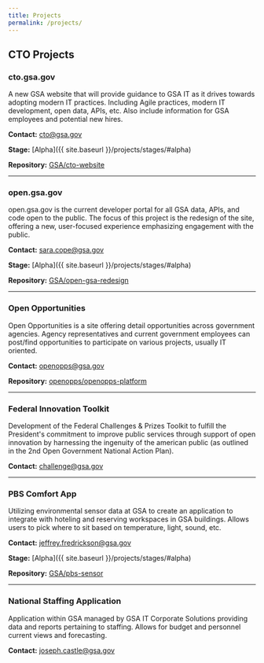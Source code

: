 ```yaml
---
title: Projects
permalink: /projects/
---
```


## CTO Projects

### cto.gsa.gov
A new GSA website that will provide guidance to GSA IT as it drives towards adopting modern IT practices.  Including Agile practices, modern IT development, open data, APIs, etc.  Also include information for GSA employees and potential new hires.

**Contact:** [cto@gsa.gov](mailto:cto@gsa.gov)

**Stage:** [Alpha]({{ site.baseurl }}/projects/stages/#alpha)

**Repository:** [GSA/cto-website](https://github.com/GSA/cto-website)

----------

### open.gsa.gov
open.gsa.gov is the current developer portal for all GSA data, APIs, and code open to the public.  The focus of this project is the redesign of the site, offering a new, user-focused experience emphasizing engagement with the public.

**Contact:** [sara.cope@gsa.gov](mailto:sara.cope@gsa.gov)

**Stage:** [Alpha]({{ site.baseurl }}/projects/stages/#alpha)

**Repository:** [GSA/open-gsa-redesign](https://github.com/GSA/open-gsa-redesign)

----------

### Open Opportunities
Open Opportunities is a site offering detail opportunities across government agencies.  Agency representatives and current government employees can post/find opportunities to participate on various projects, usually IT oriented.

**Contact:** [openopps@gsa.gov](mailto:openopps@gsa.gov)

**Repository:** [openopps/openopps-platform](https://github.com/openopps/openopps-platform)

----------

### Federal Innovation Toolkit
Development of the Federal Challenges & Prizes Toolkit to fulfill the President's commitment  to improve public services through support of open innovation by harnessing the ingenuity of the american public (as outlined in the 2nd Open Government National Action Plan).

**Contact:** [challenge@gsa.gov](mailto:challenge@gsa.gov)

----------

### PBS Comfort App
Utilizing environmental sensor data at GSA to create an application to integrate with hoteling and reserving workspaces in GSA buildings.  Allows users to pick where to sit based on temperature, light, sound, etc.

**Contact:** [jeffrey.fredrickson@gsa.gov](mailto:jeffrey.fredrickson@gsa.gov)

**Stage:** [Alpha]({{ site.baseurl }}/projects/stages/#alpha)

**Repository:** [GSA/pbs-sensor](https://github.com/GSA/pbs-sensor)

----------

### National Staffing Application
Application within GSA managed by GSA IT Corporate Solutions providing data and reports pertaining to staffing.  Allows for budget and personnel current views and forecasting.

**Contact:** [joseph.castle@gsa.gov](mailto:joseph.castle@gsa.gov)
